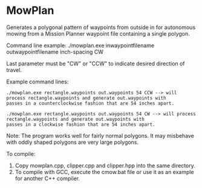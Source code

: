 # MowPlan
Generates a polygonal pattern of waypoints from outside in for autonomous mowing from a Mission Planner waypoint file containing a single polygon.

Command line example: ./mowplan.exe inwaypointfilename outwaypointfilename inch-spacing CW

Last parameter must be "CW" or "CCW" to indicate desired direction of travel.

Example command lines:

 	./mowplan.exe rectangle.waypoints out.waypoints 54 CCW --> will process rectangle.waypoints and generate out.waypoints with
    passes in a counterclockwise fashion that are 54 inches apart.

 	./mowplan.exe rectangle.waypoints out.waypoints 54 CW --> will process rectangle.waypoints and generate out.waypoints with
    passes in a clockwise fashion that are 54 inches apart.

Note: The program works well for fairly normal polygons. It may misbehave with oddly shaped polygons are very large polygons.

To compile:
1. Copy mowplan.cpp, clipper.cpp and clipper.hpp into the same directory.
2. To compile with GCC, execute the cmow.bat file or use it as an example for another C++ compiler.

